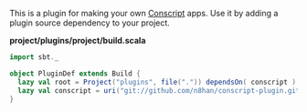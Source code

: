 This is a plugin for making your own [Conscript][cs] apps. Use it by adding
a plugin source dependency to your project.

**project/plugins/project/build.scala**

```scala
import sbt._

object PluginDef extends Build {
  lazy val root = Project("plugins", file(".")) dependsOn( conscript )
  lazy val conscript = uri("git://github.com/n8han/conscript-plugin.git#0.1.2")
}
```

[cs]: https://github.com/n8han/conscript#readme
